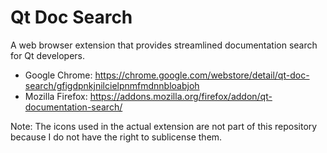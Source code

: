 Qt Doc Search
=============

A web browser extension that provides streamlined documentation search for Qt developers.

* Google Chrome: https://chrome.google.com/webstore/detail/qt-doc-search/gfigdpnkjnilcielpnmfmdnnbloabjoh
* Mozilla Firefox: https://addons.mozilla.org/firefox/addon/qt-documentation-search/

Note: The icons used in the actual extension are not part of this repository because I do not have the right to sublicense them.
